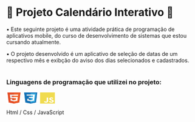 # 📅 Projeto Calendário Interativo 📅 

▪️ Este seguinte projeto é uma atividade prática de programação de aplicativos mobile, do curso de desenvolvimento de sistemas que estou cursando atualmente.

▪️ O projeto desenvolvido é um aplicativo de seleção de datas de um respectivo mês e exibção do aviso dos dias selecionados e cadastrados.

#

### Linguagens de programação que utilizei no projeto:
<img align="center" alt="HTML" height="30" width="40" src="https://raw.githubusercontent.com/devicons/devicon/master/icons/html5/html5-original.svg"> <img align="center" alt="CSS" height="30" width="40" src="https://raw.githubusercontent.com/devicons/devicon/master/icons/css3/css3-original.svg"> <img align="center" alt="Js" height="30" width="40" src="https://raw.githubusercontent.com/devicons/devicon/master/icons/javascript/javascript-plain.svg">

Html / Css / JavaScript

